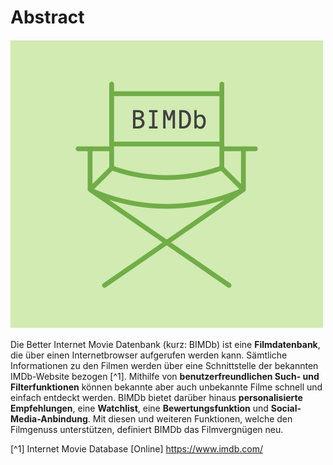 # Abstract

![Banner](../assets/img/BIMDB_Icon.png) 

Die Better Internet Movie Datenbank (kurz: BIMDb) ist eine **Filmdatenbank**, die über einen Internetbrowser aufgerufen werden kann. Sämtliche Informationen zu den Filmen werden über eine Schnittstelle der bekannten IMDb-Website bezogen [^1]. Mithilfe von **benutzerfreundlichen Such- und Filterfunktionen** können bekannte aber auch unbekannte Filme schnell und einfach entdeckt werden. BIMDb bietet darüber hinaus **personalisierte Empfehlungen**, eine **Watchlist**, eine **Bewertungsfunktion** und **Social-Media-Anbindung**. Mit diesen und weiteren Funktionen, welche den Filmgenuss unterstützen, definiert BIMDb das Filmvergnügen neu.

[^1] Internet Movie Database [Online] https://www.imdb.com/